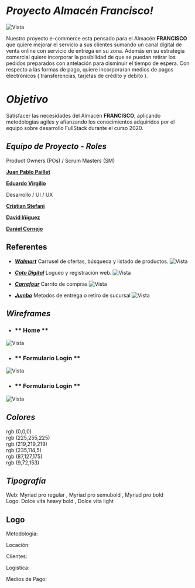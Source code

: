 # *Proyecto Almacén Francisco!*

![Vista](/Public/Img/Logo_Almacen_Francisco_100x100.jpg)

Nuestro proyecto e-commerce esta pensado para el Almacén  **FRANCISCO** que quiere mejorar el servicio a sus clientes sumando un canal digital de venta online con servicio de entrega en su zona. Además en su estrategia comercial quiere incorporar la posibilidad de que se puedan retirar los pedidos preparados con antelación para disminuir el tiempo de espera. Con respecto a las formas de pago, quiere incorporaran medios de pagos electrónicos ( transferencias, tarjetas de crédito y debito ).

# *Objetivo*

Satisfacer las necesidades del Almacén **FRANCISCO**, aplicando metodologías agiles y afianzando los conocimientos adquiridos por el equipo sobre desarrollo FullStack durante el curso 2020.

## *Equipo de Proyecto - Roles*

Product Owners (POs) / Scrum Masters (SM)

[**Juan Pablo Paillet**](https://www.linkedin.com/in/pailletjp/ "Juan Pablo Paillet")

[**Eduardo Virgilio**](https://www.linkedin.com/in/eduardomiguelvirgilio/ "Eduardo Virgilio")

Desarrollo / UI / UX

[**Cristian Stefani**](https://github.com/dcornejofmq/grupo_3_almacenFrancisco/blob/master/CristianStefani.md "Cristian Stefani")

[**David Iñiguez**](https://github.com/dcornejofmq/grupo_3_almacenFrancisco/blob/master/DavidIniguez.md "David Iñiguez")

[**Daniel Cornejo**](https://github.com/dcornejofmq/grupo_3_almacenFrancisco/blob/master/DanielCornejo.md "Daniel Cornejo")


## Referentes
- [___Walmart___](https://www.walmart.com.ar/)
Carrusel de ofertas, búsqueda y listado de productos.
![Vista](/Public/Img/Walmart.PNG)

- [___Coto Digital___](https://www.cotodigital3.com.ar/sitios/cdigi?DPSLogout=true)
Logueo y registración web.
![Vista](/Public/Img/Coto.PNG)
- [___Carrefour___](https://www.carrefour.com.ar/)
Carrito de compras
![Vista](/Public/Img/Carrefour.PNG)
-  [___Jumbo___](https://www.jumbo.com.ar/)
Metodos de entrega o retiro de sucursal
![Vista](/Public/Img/Jumbo.PNG)

## *Wireframes*
- ### ** Home **
![Vista](/Public/Img/Home.PNG)

- ### ** Formulario Login **
![Vista](/Public/Img/FormularioLogin.PNG)

- ### ** Formulario Login **
![Vista](/Public/Img/FormularioRegistro.PNG)
## *Colores*
rgb (0,0,0)<br>
rgb (225,255,225)<br>
rgb (219,219,219)<br>
rgb (235,114,5)<br>
rgb (87,127,175)<br>
rgb (9,72,153)
## *Tipografía*
Web: Myriad pro regular , Myriad pro semubold , Myriad pro bold <br>
Logo: Dolce vita heavy bold , Dolce vita light
## Logo

Metodologia:

Locación:

Clientes:

Logistica: 

Medios de Pago:
